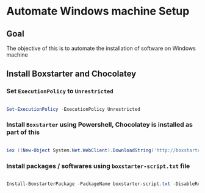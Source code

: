 # Automate Windows machine Setup

## Goal

The objective of this is to automate the installation of software on Windows machine

## Install Boxstarter and Chocolatey

### Set `ExecutionPolicy` to `Unrestricted`

```Powershell

Set-ExecutionPolicy -ExecutionPolicy Unrestricted

```

### Install `Boxstarter` using Powershell, Chocolatey is installed as part of this

```powershell

iex ((New-Object System.Net.WebClient).DownloadString('http://boxstarter.org/bootstrapper.ps1')); get-boxstarter -Force

```

### Install packages / softwares using `boxstarter-script.txt` file

```Powershell

Install-BoxstarterPackage -PackageName boxstarter-script.txt -DisableReboots

```